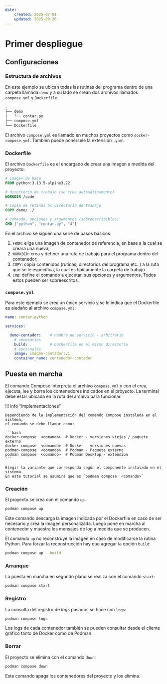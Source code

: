 ```yaml
---
date:
    created: 2025-07-01
    updated: 2025-08-26
---
```


# Primer despliegue


## Configuraciones

### Estructura de archivos


En este ejemplo se ubican todas las rutinas del programa
dentro de una carpeta llamada `demo`
y a su lado se crean dos archivos llamados `compose.yml` y `Dockerfile`.

```bash title="Arbol de archivos"
.
├── demo
│   └── contar.py
├── compose.yml
└── Dockerfile
```

El archivo `compose.yml`
es llamado en muchos proyectos como `docker-compose.yml`.
También puede ponérsele la extensión `.yaml`.

### Dockerfile

El archivo `Dockerfile` es el encargado de crear una imagen a medida del proyecto:

```Dockerfile title="Dockerfile - básico"
# imagen de base
FROM python:3.13.5-alpine3.22

# directorio de trabajo (se crea automáticamente)
WORKDIR /code

# copia de rutinas al directorio de trabajo
COPY demo/ ./

# comando, opciones y argumentos (sobreescribibles)
CMD ["python", "contar.py", "4"]
``` 

En el archivo se siguen una serie de pasos básicos:

1. `FROM`: elige una imagen de contenedor de referencia,
en base a la cual se creara una nueva;
2. `WORKDIR`: crea y definer una ruta de trabajo 
para el programa
dentro del contenedor;
3. `COPY`: copia contenidos
(rutinas, directorios del programa,etc. )
a la ruta que se le especifica,
la cual es típicamente la carpeta de trabajo.
4. `CMD`: define el comando a ejecutar, sus opciones y argumentos.
Todos estos pueden ser sobreescritos.


### `compose.yml`


Para este ejemplo se crea un único servicio
y se le indica que el Dockerfile
es aledaño al archivo `compose.yml`:


```yaml title="compose.yml - construir imagen"
name: contar-python

services:

  demo-contador:    # nombre de servicio - arbitrario
    # necesarios
    build: .        # Dockerfile en el mismo directorio
    # opcionales
    image: imagen-contador:v1
    container_name: contenedor-contador
```



## Puesta en marcha

El comando Compose interpreta el archivo `compose.yml` y con el crea,
ejecuta, lee y borra los contenedores indicados en el proyecto.
La terminal debe estar ubicada en la ruta del archivo para funcionar.

!!! info "Implementaciones"

    Dependiendo de la implementación del comando Compose instalada en el sistema,
    el comando se debe llamar como:

    ```bash
    docker-compose  <comando>  # Docker - versiones viejas / paquete externo
    docker compose  <comando>  # Docker - versiones nuevas
    podman-compose  <comando>  # Podman - Paquete externo
    podman compose  <comando>  # Podman Desktop - extension
    ```

    Elegir la variante que corresponda según el componente instalado en el sistema.
    En este tutorial se asumirá que es `podman compose  <comando>` 




### Creación

El proyecto se crea con el comando `up`.

```bash
podman compose up
```

Este comando descarga la imagen indicada por el Dockerfile
en caso de ser necesario y crea la imagen personalizada.
Luego pone en marcha al contenedor
y muestra los mensajes de log a medida que se producen.


El comando `up` no reconstruye la imagen en caso de modificarse la rutina Python. Para forzar la reconstrucción hay que agregar la opción `build`:

```bash
podman compose up --build
```

### Arranque

La puesta en marcha en segundo plano se realiza con el comando `start`:

```bash
podman compose start
```

### Registro

La consulta del registro de *logs* pasados se hace con `logs`:

```bash
podman compose logs
```

Los logs de cada contenedor también se pueden consultar desde el cliente gráfico tanto de Docker como de Podman.


### Borrar

El proyecto se elimina con el comando `down`:


```bash
podman compose down
```

Este comando apaga los contenedores del proyecto y los elimina.
